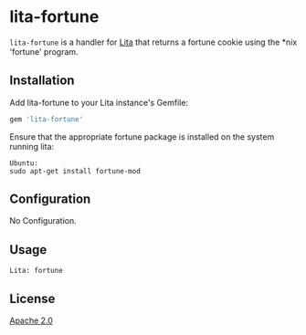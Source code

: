 # lita-fortune

`lita-fortune` is a handler for [Lita](https://github.com/jimmycuadra/lita) that returns a fortune cookie using the \*nix 'fortune' program.

## Installation

Add lita-fortune to your Lita instance's Gemfile:

``` ruby
gem 'lita-fortune'
```

Ensure that the appropriate fortune package is installed on the system running lita:

```
Ubuntu:
sudo apt-get install fortune-mod
```

## Configuration

No Configuration.

## Usage

```
Lita: fortune
```

## License

[Apache 2.0](http://www.apache.org/licenses/LICENSE-2.0)
